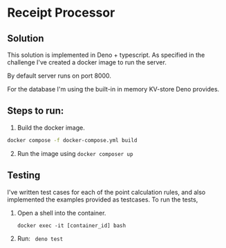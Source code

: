 # Receipt Processor
## Solution
This solution is implemented in Deno + typescript.
As specified in the challenge I've created a docker image to run the server.
   
By default server runs on port 8000.

For the database I'm using the built-in in memory KV-store Deno provides.


## Steps to run:
1. Build the docker image.
  ```bash
  docker compose -f docker-compose.yml build 
  ```
2. Run the image using  `docker composer up`

## Testing
I've written test cases for each of the point calculation rules, and also implemented the examples provided as testcases.
To run the tests,
1. Open a shell into the container.
   
   ```docker exec -it [container_id] bash```
2. Run: ` deno test`
   